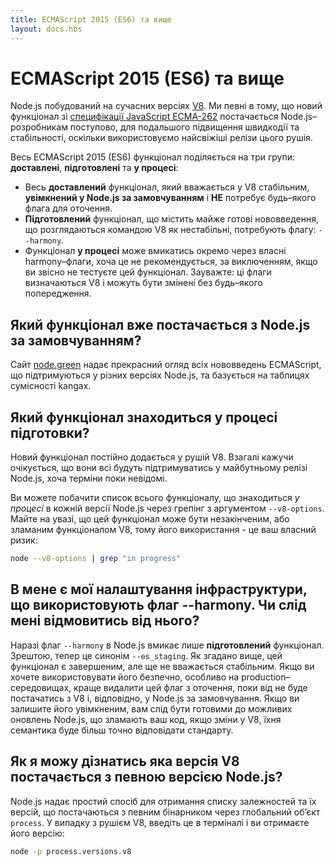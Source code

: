```yaml
---
title: ECMAScript 2015 (ES6) та вище
layout: docs.hbs
---
```


# ECMAScript 2015 (ES6) та вище

Node.js побудований на сучасних версіях [V8](https://v8.dev/). Ми певні в тому, що новий функціонал зі [специфікації JavaScript ECMA-262](http://www.ecma-international.org/publications/standards/Ecma-262.htm) постачається Node.js–розробникам поступово, для подальшого підвищення швидкодії та стабільності, оскільки використовуємо найсвіжіші релізи цього рушія.

Весь ECMAScript 2015 (ES6) функціонал поділяється на три групи: **доставлені**, **підготовлені** та **у процесі**:

* Весь **доставлений** функціонал, який вважається у V8 стабільним, **увімкнений  у Node.js за замовчуванням** і **НЕ** потребує будь–якого флага для оточення.
* **Підготовлений** функціонал, що містить майже готові нововведення, що розглядаються командою V8 як нестабільні, потребують флагу: `--harmony`.
* Функціонал **у процесі** може вмикатись окремо через власні harmony–флаги, хоча це не рекомендується, за виключенням, якщо ви звісно не тестуєте цей функціонал. Зауважте: ці флаги визначаються V8 і можуть бути змінені без будь–якого попередження.

## Який функціонал вже постачається з Node.js за замовчуванням?

Сайт [node.green](https://node.green/) надає прекрасний огляд всіх нововведень ECMAScript, що підтримуються у різних версіях Node.js, та базується на таблицях сумісності kangax.

## Який функціонал знаходиться у процесі підготовки?

Новий функціонал постійно додається у рушій V8. Взагалі кажучи очікується, що вони всі будуть підтримуватись у майбутньому релізі Node.js, хоча терміни поки невідомі.

Ви можете побачити список всього функціоналу, що знаходиться *у процесі* в кожній версії Node.js через грепінг з аргументом `--v8-options`. Майте на увазі, що цей функціонал може бути незакінченим, або зламаним функціоналом V8, тому його використання - це ваш власний ризик:

```bash
node --v8-options | grep "in progress"
```

## В мене є мої налаштування інфраструктури, що використовують флаг --harmony. Чи слід мені відмовитись від нього?

Наразі флаг `--harmony` в Node.js вмикає лише **підготовлений** функціонал. Зрештою, тепер це синонім  `--es_staging`. Як згадано вище, цей функціонал є завершеним, але ще не вважається стабільним. Якщо ви хочете використовувати його безпечно, особливо на production–середовищах, краще видалити цей флаг з оточення, поки від не буде постачатись з V8 і, відповідно, у Node.js за замовчування. Якщо ви залишите його увімкненим, вам слід бути готовими до можливих оновлень Node.js, що зламають ваш код, якщо зміни у V8, їхня семантика буде більш точно відповідати стандарту.

## Як я можу дізнатись яка версія V8 постачається з певною версією Node.js?

Node.js надає простий спосіб для отримання списку залежностей та їх версій, що постачаються з певним бінарником через глобальний об’єкт `process`. У випадку з рушієм V8, введіть це в терміналі і ви отримаєте його версію:

```bash
node -p process.versions.v8
```
